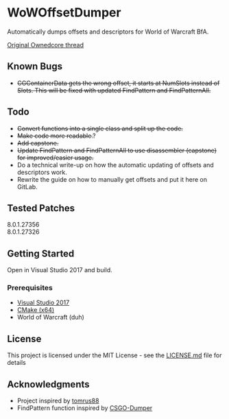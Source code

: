 # WoWOffsetDumper

Automatically dumps offsets and descriptors for World of Warcraft BfA.

[Original Ownedcore thread](https://www.ownedcore.com/forums/world-of-warcraft/world-of-warcraft-bots-programs/wow-memory-editing/681491-c-descriptors-dumper-find-descriptor-offsets.html)

## Known Bugs

* ~~CGContainerData gets the wrong offset, it starts at NumSlots instead of Slots. This will be fixed with updated FindPattern and FindPatternAll.~~

## Todo

* ~~Convert functions into a single class and split up the code.~~
* ~~Make code more readable.~~?
* ~~Add capstone.~~
* ~~Update FindPattern and FindPatternAll to use disassembler (capstone) for improved/easier usage.~~
* Do a technical write-up on how the automatic updating of offsets and descriptors work.
* Rewrite the guide on how to manually get offsets and put it here on GitLab.

## Tested Patches

8.0.1.27356 <br />
8.0.1.27326

## Getting Started

Open in Visual Studio 2017 and build.

### Prerequisites

* [Visual Studio 2017](https://visualstudio.microsoft.com/downloads/)
* [CMake (x64)](https://cmake.org/download/)
* World of Warcraft (duh)

## License

This project is licensed under the MIT License - see the [LICENSE.md](LICENSE.md) file for details

## Acknowledgments

* Project inspired by [tomrus88](https://github.com/tomrus88/WowMoPObjMgrTest/blob/master/WowMoPObjMgrTest/DescriptorsDumper.cs)
* FindPattern function inspired by [CSGO-Dumper](https://github.com/Y3t1y3t/CSGO-Dumper/blob/master/Dumper/src/Remote/Remote.cpp)
